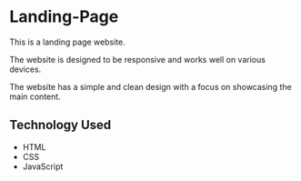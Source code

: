# Landing-Page

This is a landing page website.

The website is designed to be responsive and works well on various devices.

The website has a simple and clean design with a focus on showcasing the main content.

## Technology Used

* HTML
* CSS
* JavaScript

